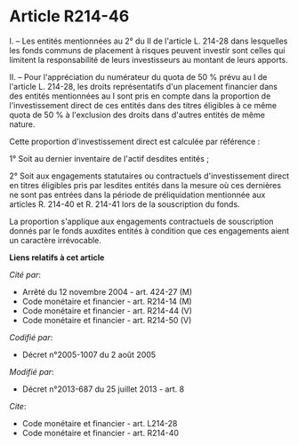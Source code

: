 # Article R214-46

I. – Les entités mentionnées au 2° du II de l'article L. 214-28 dans lesquelles les fonds communs de placement à risques
peuvent investir sont celles qui limitent la responsabilité de leurs investisseurs au montant de leurs apports.

II. – Pour l'appréciation du numérateur du quota de 50 % prévu au I de l'article L. 214-28, les droits représentatifs d'un
placement financier dans des entités mentionnées au I sont pris en compte dans la proportion de l'investissement direct de
ces entités dans des titres éligibles à ce même quota de 50 % à l'exclusion des droits dans d'autres entités de même nature.

Cette proportion d'investissement direct est calculée par référence :

1° Soit au dernier inventaire de l'actif desdites entités ;

2° Soit aux engagements statutaires ou contractuels d'investissement direct en titres éligibles pris par lesdites entités
dans la mesure où ces dernières ne sont pas entrées dans la période de préliquidation mentionnée aux articles R. 214-40 et R.
214-41 lors de la souscription du fonds.

La proportion s'applique aux engagements contractuels de souscription donnés par le fonds auxdites entités à condition que
ces engagements aient un caractère irrévocable.

**Liens relatifs à cet article**

_Cité par_:

  - Arrêté du 12 novembre 2004 - art. 424-27 (M)
  - Code monétaire et financier - art. R214-14 (M)
  - Code monétaire et financier - art. R214-44 (V)
  - Code monétaire et financier - art. R214-50 (V)

_Codifié par_:

  - Décret n°2005-1007 du 2 août 2005

_Modifié par_:

  - Décret n°2013-687 du 25 juillet 2013 - art. 8

_Cite_:

  - Code monétaire et financier - art. L214-28
  - Code monétaire et financier - art. R214-40

